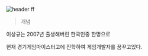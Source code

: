 ![header](https://capsule-render.vercel.app/api?type=Waving&color=4e63d6&height=200&section=header&text=이상규&fontSize=50&animation=fadeIn&fontColor=DDDDDD)
ff

>개념

이상규는 2007년 출생해버린 한국인중 한명으로

현재 경기게임마이스터고에 진학하여 게임개발자를 꿈꾸고있다.